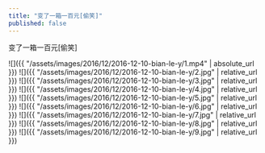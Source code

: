 ```yaml
---
title: "变了一箱一百元[偷笑]"
published: false
---
```

变了一箱一百元[偷笑]



![]({{ "/assets/images/2016/12/2016-12-10-bian-le-y/1.mp4" | absolute_url }})
![]({{ "/assets/images/2016/12/2016-12-10-bian-le-y/2.jpg" | relative_url }})
![]({{ "/assets/images/2016/12/2016-12-10-bian-le-y/3.jpg" | relative_url }})
![]({{ "/assets/images/2016/12/2016-12-10-bian-le-y/4.jpg" | relative_url }})
![]({{ "/assets/images/2016/12/2016-12-10-bian-le-y/5.jpg" | relative_url }})
![]({{ "/assets/images/2016/12/2016-12-10-bian-le-y/6.jpg" | relative_url }})
![]({{ "/assets/images/2016/12/2016-12-10-bian-le-y/7.jpg" | relative_url }})
![]({{ "/assets/images/2016/12/2016-12-10-bian-le-y/8.jpg" | relative_url }})
![]({{ "/assets/images/2016/12/2016-12-10-bian-le-y/9.jpg" | relative_url }})
